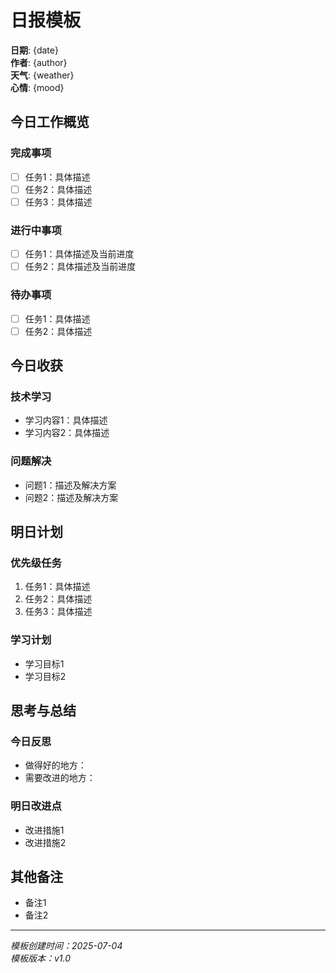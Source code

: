# 日报模板

**日期**: {date}  
**作者**: {author}  
**天气**: {weather}  
**心情**: {mood}

## 今日工作概览

### 完成事项
- [ ] 任务1：具体描述
- [ ] 任务2：具体描述
- [ ] 任务3：具体描述

### 进行中事项
- [ ] 任务1：具体描述及当前进度
- [ ] 任务2：具体描述及当前进度

### 待办事项
- [ ] 任务1：具体描述
- [ ] 任务2：具体描述

## 今日收获

### 技术学习
- 学习内容1：具体描述
- 学习内容2：具体描述

### 问题解决
- 问题1：描述及解决方案
- 问题2：描述及解决方案

## 明日计划

### 优先级任务
1. 任务1：具体描述
2. 任务2：具体描述
3. 任务3：具体描述

### 学习计划
- 学习目标1
- 学习目标2

## 思考与总结

### 今日反思
- 做得好的地方：
- 需要改进的地方：

### 明日改进点
- 改进措施1
- 改进措施2

## 其他备注

- 备注1
- 备注2

---
*模板创建时间：2025-07-04*  
*模板版本：v1.0*
